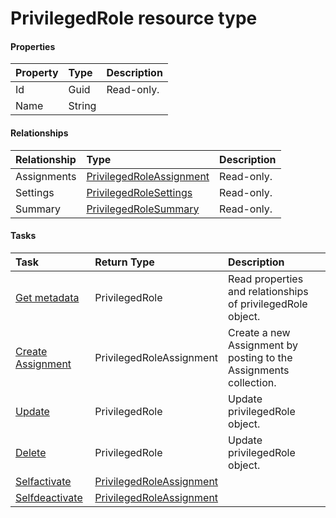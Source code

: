 # PrivilegedRole resource type



#### Properties
| Property	   | Type	|Description|
|:---------------|:--------|:----------|
|Id|Guid| Read-only.|
|Name|String||

#### Relationships
| Relationship | Type	|Description|
|:---------------|:--------|:----------|
|Assignments|[PrivilegedRoleAssignment](privilegedroleassignment.md)| Read-only.|
|Settings|[PrivilegedRoleSettings](privilegedrolesettings.md)| Read-only.|
|Summary|[PrivilegedRoleSummary](privilegedrolesummary.md)| Read-only.|

#### Tasks

| Task		   | Return Type	|Description|
|:---------------|:--------|:----------|
|[Get metadata](../api/privilegedrole_get.md) | PrivilegedRole |Read properties and relationships of privilegedRole object.|
|[Create Assignment]((../api/privilegedrole_post_assignments.md)) |PrivilegedRoleAssignment| Create a new Assignment by posting to the Assignments collection.|
|[Update](../api/privilegedrole_update.md) | PrivilegedRole	|Update privilegedRole object. |
|[Delete](../api/privilegedrole_delete.md) | PrivilegedRole	|Update privilegedRole object. |
|[Selfactivate](../api/privilegedrole_selfactivate.md)|[PrivilegedRoleAssignment](privilegedroleassignment.md)||
|[Selfdeactivate](../api/privilegedrole_selfdeactivate.md)|[PrivilegedRoleAssignment](privilegedroleassignment.md)||
